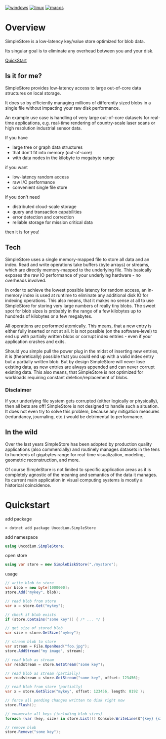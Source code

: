 [![windows](https://github.com/stefanmaierhofer/Uncodium.SimpleStore/actions/workflows/windows.yml/badge.svg)](https://github.com/stefanmaierhofer/Uncodium.SimpleStore/actions/workflows/windows.yml)
[![linux](https://github.com/stefanmaierhofer/Uncodium.SimpleStore/actions/workflows/linux.yml/badge.svg)](https://github.com/stefanmaierhofer/Uncodium.SimpleStore/actions/workflows/linux.yml)
[![macos](https://github.com/stefanmaierhofer/Uncodium.SimpleStore/actions/workflows/macos.yml/badge.svg)](https://github.com/stefanmaierhofer/Uncodium.SimpleStore/actions/workflowsmacoswindows.yml)

# Overview

SimpleStore is a low-latency key/value store optimized for blob data.

Its singular goal is to eliminate any overhead between you and your disk.

[QuickStart](#quickstart)

## Is it for me?

SimpleStore provides low-latency access to large out-of-core data structures on local storage.

It does so by efficiently managing millions of differently sized blobs in a single file without impacting your raw disk performance.

An example use case is handling of very large out-of-core datasets for real-time applications, e.g. real-time rendering of country-scale laser scans or high resolution industrial sensor data.

If you have

- large tree or graph data structures
- that don't fit into memory (out-of-core)
- with data nodes in the kilobyte to megabyte range

if you want

- low-latency random access
- raw I/O performance
- convenient single file store

if you don't need

- distributed cloud-scale storage
- query and transaction capabilities
- error detection and correction
- reliable storage for mission critical data

then it is for you!

## Tech

SimpleStore uses a single memory-mapped file to store all data and an index.
Read and write operations take buffers (byte arrays) or streams, which are directly memory-mapped to the underlying file. This basically exposes the raw IO performance of your underlying hardware - no overheads involved.

In order to achieve the lowest possible latency for random access, an in-memory index is used at runtime to eliminate any additional disk IO for indexing operations. This also means, that it makes no sense at all to use SimpleStore for storing very large numbers of really tiny blobs. The sweet spot for blob sizes is probably in the range of a few kilobytes up to hundreds of kilobytes or a few megabytes.

All operations are performed atomically. This means, that a new entry is either fully inserted or not at all. It is not possible (on the software-level) to end up with partially written blobs or corrupt index entries - even if your application crashes and exits.

Should you simple pull the power plug in the midst of inserting new entries, it is (theoretically) possible that you could end up with a valid index entry but a partially written blob. But by design SimpleStore will never lose existing data, as new entries are always appended and can never corrupt existing data. This also means, that SimpleStore is not optimized for workloads requiring constant deletion/replacement of blobs.

### Disclaimer
If your underlying file system gets corrupted (either logically or physically), then all bets are off! 
SimpleStore is not designed to handle such a situation. It does not even try to solve this problem, because any mitigation measures (redundancy, journaling, etc.) would be detrimental to performance.


## In the wild

Over the last years SimpleStore has been adopted by production quality applications (also commercially) and routinely manages datasets in the tens to hundreds of gigabytes range for real-time visualization, modeling, geometric reconstruction, and more.

Of course SimpleStore is not limited to specific application areas as it is completely agnostic of the meaning and semantics of the data it manages. Its current main application in visual computing systems is mostly a historical coincidence.

# Quickstart

add package

```shell
> dotnet add package Uncodium.SimpleStore
```

add namespace

```csharp
using Uncodium.SimpleStore;
```

open store
```csharp
using var store = new SimpleDiskStore("./mystore");
```

usage

```csharp
// write blob to store
var blob = new byte[1000000];
store.Add("mykey", blob);
```

```csharp
// read blob from store
var x = store.Get("mykey");
```

```csharp
// check if blob exists
if (store.Contains("some key")) { /* ... */ }
```

```csharp
// get size of stored blob
var size = store.GetSize("mykey");
```

```csharp
// stream blob to store
var stream = File.OpenRead("foo.jpg");
store.AddStream("my image", stream);
```

```csharp
// read blob as stream
var readstream = store.GetStream("some key");
```

```csharp
// read blob as stream (partially)
var readstream = store.GetStream("some key", offset: 123456);
```

```csharp
// read blob from store (partially)
var x = store.GetSlice("mykey", offset: 123456, length: 8192 );
```

```csharp
// force all pending changes written to disk right now
store.Flush();
```

```csharp
// enumerate all keys (including blob sizes)
foreach (var (key, size) in store.List()) Console.WriteLine($"{key} {size}");
```

```csharp
// remove blob
store.Remove("some key");
```
